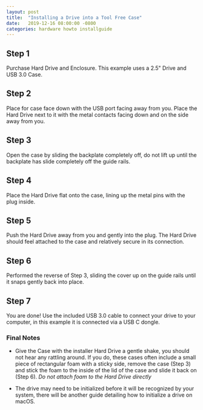 ```yaml
---
layout: post
title:  "Installing a Drive into a Tool Free Case"
date:   2019-12-16 08:00:00 -0800
categories: hardware howto installguide
---
```

## Step 1
Purchase Hard Drive and Enclosure.  This example uses a 2.5" Drive and USB 3.0 Case.

## Step 2
Place for case face down with the USB port facing away from you. Place the Hard Drive next to it with the metal contacts facing down and on the side away from you.

## Step 3
Open the case by sliding the backplate completely off, do not lift up until the backplate has slide completely off the guide rails.

## Step 4
Place the Hard Drive flat onto the case, lining up the metal pins with the plug inside. 

## Step 5
Push the Hard Drive away from you and gently  into the plug. The Hard Drive should feel attached to the case and relatively secure in its connection.

## Step 6
Performed the reverse of Step 3, sliding the cover up on the guide rails until it snaps gently back into place.

## Step 7
You are done! Use the included USB 3.0 cable to connect your drive to your computer, in this example it is connected via a USB C dongle.

### Final Notes
- Give the Case with the installer Hard Drive a gentle shake, you should not hear any rattling around.  If you do, these cases often include a small piece of rectangular foam with a sticky side, remove the case (Step 3) and stick the foam to the inside of the lid of the case and slide it back on (Step 6). *Do not attach foam to the Hard Drive directly*

- The drive may need to be initialized before it will be recognized by your system, there will be another guide detailing how to initialize a drive on macOS.
